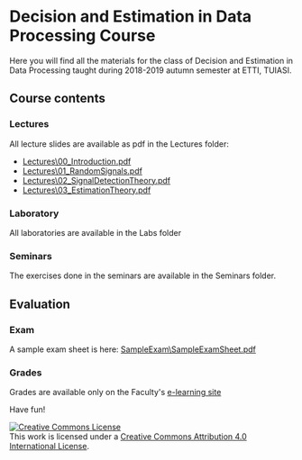 # Decision and Estimation in Data Processing Course

Here you will find all the materials for the class of Decision and Estimation in Data Processing taught during 2018-2019
autumn semester at ETTI, TUIASI.

## Course contents

### Lectures

All lecture slides are available as pdf in the Lectures folder:

- [Lectures\00_Introduction.pdf](Lectures/00_Introduction.pdf)
- [Lectures\01_RandomSignals.pdf](Lectures/01_RandomSignals.pdf)
- [Lectures\02_SignalDetectionTheory.pdf](Lectures/02_SignalDetectionTheory.pdf)
- [Lectures\03_EstimationTheory.pdf](Lectures/03_EstimationTheory.pdf)


### Laboratory

All laboratories are available in the Labs folder

### Seminars

The exercises done in the seminars are available in the Seminars folder.

## Evaluation

### Exam

A sample exam sheet is here: [SampleExam\SampleExamSheet.pdf](SampleExam/SampleExamSheet.pdf)

### Grades

Grades are available only on the Faculty's [e-learning site](https://edu.etti.tuiasi.ro)

Have fun!

<a rel="license" href="http://creativecommons.org/licenses/by/4.0/"><img alt="Creative Commons License" style="border-width:0" src="https://i.creativecommons.org/l/by/4.0/88x31.png" /></a><br />This work is licensed under a <a rel="license" href="http://creativecommons.org/licenses/by/4.0/">Creative Commons Attribution 4.0 International License</a>.
